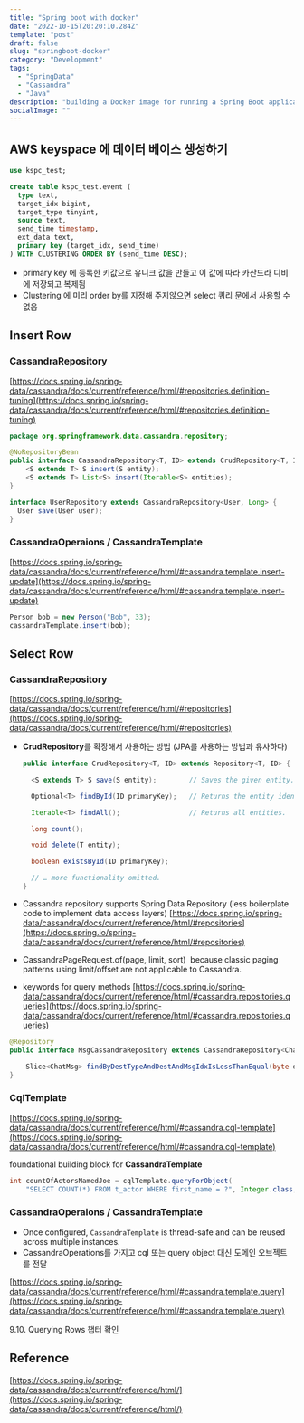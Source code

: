 ```yaml
---
title: "Spring boot with docker"
date: "2022-10-15T20:20:10.284Z"
template: "post"
draft: false
slug: "springboot-docker"
category: "Development"
tags:
  - "SpringData"
  - "Cassandra"
  - "Java"
description: "building a Docker image for running a Spring Boot application"
socialImage: ""
---
```


## AWS keyspace 에 데이터 베이스 생성하기

```sql
use kspc_test;

create table kspc_test.event (
  type text,
  target_idx bigint,
  target_type tinyint,
  source text,
  send_time timestamp,
  ext_data text,
  primary key (target_idx, send_time)
) WITH CLUSTERING ORDER BY (send_time DESC);
```

- primary key 에 등록한 키값으로 유니크 값을 만들고 이 값에 따라 카산드라 디비에 저장되고 복제됨
- Clustering 에 미리 order by를 지정해 주지않으면 select 쿼리 문에서 사용할 수 없음

## Insert Row

### CassandraRepository

[https://docs.spring.io/spring-data/cassandra/docs/current/reference/html/#repositories.definition-tuning](https://docs.spring.io/spring-data/cassandra/docs/current/reference/html/#repositories.definition-tuning)

```java
package org.springframework.data.cassandra.repository;

@NoRepositoryBean
public interface CassandraRepository<T, ID> extends CrudRepository<T, ID> {
	<S extends T> S insert(S entity);
	<S extends T> List<S> insert(Iterable<S> entities);
}
```

```java
interface UserRepository extends CassandraRepository<User, Long> {
  User save(User user);
}
```

### CassandraOperaions / CassandraTemplate

[https://docs.spring.io/spring-data/cassandra/docs/current/reference/html/#cassandra.template.insert-update](https://docs.spring.io/spring-data/cassandra/docs/current/reference/html/#cassandra.template.insert-update)

```java
Person bob = new Person("Bob", 33);
cassandraTemplate.insert(bob);
```

## Select Row

### CassandraRepository

[https://docs.spring.io/spring-data/cassandra/docs/current/reference/html/#repositories](https://docs.spring.io/spring-data/cassandra/docs/current/reference/html/#repositories)

- **CrudRepository**를 확장해서 사용하는 방법 (JPA를 사용하는 방법과 유사하다)
    
    ```java
    public interface CrudRepository<T, ID> extends Repository<T, ID> {
    
      <S extends T> S save(S entity);        // Saves the given entity.
    
      Optional<T> findById(ID primaryKey);   // Returns the entity identified by the given ID.
    
      Iterable<T> findAll();                 // Returns all entities.
    
      long count();                        
    
      void delete(T entity);               
    
      boolean existsById(ID primaryKey);   
    
      // … more functionality omitted.
    }
    ```
    
- Cassandra repository supports Spring Data Repository (less boilerplate code to implement data access layers)
[https://docs.spring.io/spring-data/cassandra/docs/current/reference/html/#repositories](https://docs.spring.io/spring-data/cassandra/docs/current/reference/html/#repositories)
- CassandraPageRequest.of(page, limit, sort)
 because classic paging patterns using limit/offset are not applicable to Cassandra.
- keywords for query methods
[https://docs.spring.io/spring-data/cassandra/docs/current/reference/html/#cassandra.repositories.queries](https://docs.spring.io/spring-data/cassandra/docs/current/reference/html/#cassandra.repositories.queries)

```java
@Repository
public interface MsgCassandraRepository extends CassandraRepository<ChatMsg, MsgKey> {

    Slice<ChatMsg> findByDestTypeAndDestAndMsgIdxIsLessThanEqual(byte destType, String dest, long startMsgIdx, CassandraPageRequest msg_idx);
}
```

### CqlTemplate

[https://docs.spring.io/spring-data/cassandra/docs/current/reference/html/#cassandra.cql-template](https://docs.spring.io/spring-data/cassandra/docs/current/reference/html/#cassandra.cql-template)

foundational building block for **CassandraTemplate**

```java
int countOfActorsNamedJoe = cqlTemplate.queryForObject(
    "SELECT COUNT(*) FROM t_actor WHERE first_name = ?", Integer.class, "Joe");
```

### CassandraOperaions / CassandraTemplate

- Once configured, `CassandraTemplate` is thread-safe and can be reused across multiple instances.
- CassandraOperations를 가지고 cql 또는 query object 대신 도메인 오브젝트를 전달

[https://docs.spring.io/spring-data/cassandra/docs/current/reference/html/#cassandra.template.query](https://docs.spring.io/spring-data/cassandra/docs/current/reference/html/#cassandra.template.query)

9.10. Querying Rows 챕터 확인

## Reference

[https://docs.spring.io/spring-data/cassandra/docs/current/reference/html/](https://docs.spring.io/spring-data/cassandra/docs/current/reference/html/)